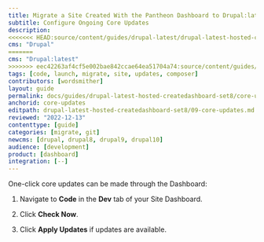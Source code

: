 ```yaml
---
title: Migrate a Site Created With the Pantheon Dashboard to Drupal:latest
subtitle: Configure Ongoing Core Updates
description: 
<<<<<<< HEAD:source/content/guides/drupal-latest/drupal-latest-hosted-createdashboard-set8/09-core-updates.md
cms: "Drupal"
=======
cms: "Drupal:latest"
>>>>>>> eec42263af4cf5e002bae842ccae64ea51704a74:source/content/guides/drupal-latest/drupal-latest-hosted-createdashboard-set8/09-core-updates.md
tags: [code, launch, migrate, site, updates, composer]
contributors: [wordsmither]
layout: guide
permalink: docs/guides/drupal-latest-hosted-createdashboard-set8/core-updates
anchorid: core-updates
editpath: drupal-latest-hosted-createdashboard-set8/09-core-updates.md
reviewed: "2022-12-13"
contenttype: [guide]
categories: [migrate, git]
newcms: [drupal, drupal8, drupal9, drupal10]
audience: [development]
product: [dashboard]
integration: [--]
---
```


<!-- belongs in source/partials/drupal-latest/core-updates-partial.md, but it wasn't rendering. Edward 2022-05 -->

One-click core updates can be made through the Dashboard:

1. Navigate to **<span class="fa fa-code"></span> Code** in the **<span class="fa fa-wrench"></span> Dev** tab of your Site Dashboard.

1. Click **Check Now**.

1. Click **Apply Updates** if updates are available.
